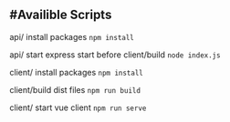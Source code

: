 
#Availible Scripts
---
api/ install packages
`npm install`

api/ start express
start before client/build
`node index.js`

client/ install packages
`npm install`

client/build dist files
`npm run build`

client/ start vue client
`npm run serve`
